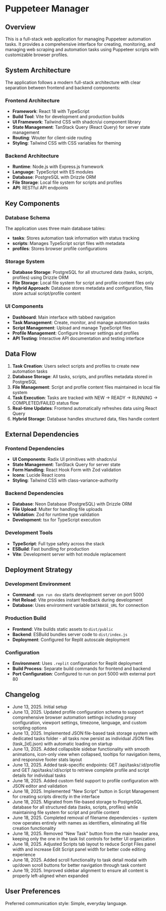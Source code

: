 # Puppeteer Manager

## Overview

This is a full-stack web application for managing Puppeteer automation tasks. It provides a comprehensive interface for creating, monitoring, and managing web scraping and automation tasks using Puppeteer scripts with customizable browser profiles.

## System Architecture

The application follows a modern full-stack architecture with clear separation between frontend and backend components:

### Frontend Architecture
- **Framework**: React 18 with TypeScript
- **Build Tool**: Vite for development and production builds
- **UI Framework**: Tailwind CSS with shadcn/ui component library
- **State Management**: TanStack Query (React Query) for server state management
- **Routing**: Wouter for client-side routing
- **Styling**: Tailwind CSS with CSS variables for theming

### Backend Architecture
- **Runtime**: Node.js with Express.js framework
- **Language**: TypeScript with ES modules
- **Database**: PostgreSQL with Drizzle ORM
- **File Storage**: Local file system for scripts and profiles
- **API**: RESTful API endpoints

## Key Components

### Database Schema
The application uses three main database tables:
- **tasks**: Stores automation task information with status tracking
- **scripts**: Manages TypeScript script files with metadata
- **profiles**: Stores browser profile configurations

### Storage System
- **Database Storage**: PostgreSQL for all structured data (tasks, scripts, profiles) using Drizzle ORM
- **File Storage**: Local file system for script and profile content files only
- **Hybrid Approach**: Database stores metadata and configuration, files store actual script/profile content

### UI Components
- **Dashboard**: Main interface with tabbed navigation
- **Task Management**: Create, monitor, and manage automation tasks
- **Script Management**: Upload and manage TypeScript files
- **Profile Management**: Configure browser settings and profiles
- **API Testing**: Interactive API documentation and testing interface

## Data Flow

1. **Task Creation**: Users select scripts and profiles to create new automation tasks
2. **Database Storage**: All tasks, scripts, and profiles metadata stored in PostgreSQL
3. **File Management**: Script and profile content files maintained in local file system
4. **Task Execution**: Tasks are tracked with NEW → READY → RUNNING → COMPLETED/FAILED status flow
5. **Real-time Updates**: Frontend automatically refreshes data using React Query
6. **Hybrid Storage**: Database handles structured data, files handle content

## External Dependencies

### Frontend Dependencies
- **UI Components**: Radix UI primitives with shadcn/ui
- **State Management**: TanStack Query for server state
- **Form Handling**: React Hook Form with Zod validation
- **Icons**: Lucide React icons
- **Styling**: Tailwind CSS with class-variance-authority

### Backend Dependencies
- **Database**: Neon Database (PostgreSQL) with Drizzle ORM
- **File Upload**: Multer for handling file uploads
- **Validation**: Zod for runtime type validation
- **Development**: tsx for TypeScript execution

### Development Tools
- **TypeScript**: Full type safety across the stack
- **ESBuild**: Fast bundling for production
- **Vite**: Development server with hot module replacement

## Deployment Strategy

### Development Environment
- **Command**: `npm run dev` starts development server on port 5000
- **Hot Reload**: Vite provides instant feedback during development
- **Database**: Uses environment variable `DATABASE_URL` for connection

### Production Build
- **Frontend**: Vite builds static assets to `dist/public`
- **Backend**: ESBuild bundles server code to `dist/index.js`
- **Deployment**: Configured for Replit autoscale deployment

### Configuration
- **Environment**: Uses `.replit` configuration for Replit deployment
- **Build Process**: Separate build commands for frontend and backend
- **Port Configuration**: Configured to run on port 5000 with external port 80

## Changelog
- June 13, 2025. Initial setup
- June 13, 2025. Updated profile configuration schema to support comprehensive browser automation settings including proxy configuration, viewport settings, timezone, language, and custom scripting options
- June 13, 2025. Implemented JSON file-based task storage system with dedicated tasks folder - all tasks now persist as individual JSON files (task_[id].json) with automatic loading on startup
- June 13, 2025. Added collapsible sidebar functionality with smooth animations, icon-only view when collapsed, tooltips for navigation items, and responsive footer stats layout
- June 13, 2025. Added task-specific endpoints: GET /api/tasks/:id/profile and GET /api/tasks/:id/script to retrieve complete profile and script details for individual tasks
- June 18, 2025. Added custom field support to profile configuration with JSON editor and validation
- June 18, 2025. Implemented "New Script" button in Script Management for creating scripts directly in the interface
- June 18, 2025. Migrated from file-based storage to PostgreSQL database for all structured data (tasks, scripts, profiles) while maintaining file system for script and profile content
- June 18, 2025. Completed removal of filename dependencies - system now operates entirely with names as identifiers, eliminating all file creation functionality
- June 18, 2025. Removed "New Task" button from the main header area, keeping only the one in the task list controls for better UI organization
- June 18, 2025. Adjusted Scripts tab layout to reduce Script Files panel width and increase Edit Script panel width for better code editing experience
- June 18, 2025. Added scroll functionality to task detail modal with up/down scroll buttons for better navigation through task content
- June 19, 2025. Improved sidebar alignment to ensure all content is properly left-aligned when expanded

## User Preferences

Preferred communication style: Simple, everyday language.